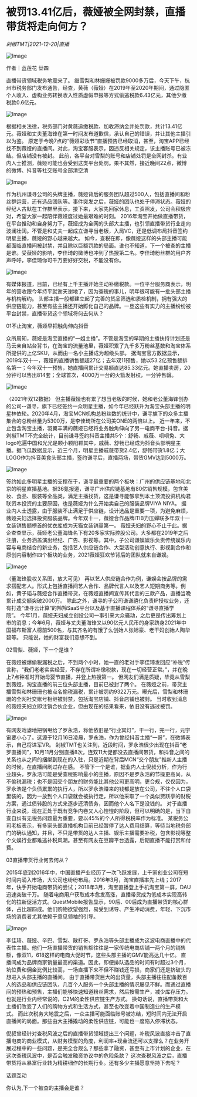 # 被罚13.41亿后，薇娅被全网封禁，直播带货将走向何方？

*剁椒TMT|2021-12-20|直播*

![Image](https://inews.gtimg.com/newsapp_bt/0/14329757292/641)

作者｜蓝莲花 廿四

直播带货领域税务地震来了。 继雪梨和林姗姗被罚款9000多万后，今天下午，杭州市税务部门发布通告，经查，黄薇（薇娅）在2019年至2020年期间，通过隐匿个人收入、虚构业务转换收入性质虚假申报等方式偷逃税款6.43亿元，其他少缴税款0.6亿元。

![Image](https://inews.gtimg.com/newsapp_bt/0/14329754271/641)

根据相关法律，税务部门对黄薇追缴税款、加收滞纳金并处罚款，共计13.41亿元。薇娅和丈夫董海锋在第一时间发布道歉信，承认自己的错误，并让其他主播引以为鉴。 原定于今晚7点的“薇娅彩妆节”直播预告已经取消，甚至，淘宝APP已经找不到薇娅的直播间。对此，淘宝客服表示，因违反相关规定，该主播账号已被冻结。但店铺没有被封。 此前，各平台对雪梨的账号和店铺处罚是全网封杀。有业内人士推测，薇娅可能也会受到这类平台处罚。果不其然，接近晚间22点，微博的微博、抖音等社交账号全部清空清

![Image](https://inews.gtimg.com/newsapp_bt/0/14329754275/641)

作为杭州谦寻公司的头牌主播，薇娅背后的服务团队超过500人，包括直播间和粉丝群运营，还有选品团队等。事件突发之后，薇娅的团队也处于停滞状态。薇娅的经纪人古默在工作群里表示，接下来，大家先回家休息，工资照发，公司会积极应对，希望大家一起陪伴薇娅度过她最艰难的时刻。 2016年淘宝开始做直播带货，在平台推动和自身努力下，薇娅成为全网的头部大主播，也引领直播带货行业走向波澜壮阔。不管是和丈夫一起成立谦寻当老板，入局VC，还是低调布局抖音签约明星主播，薇娅的野心越来越大。 如今，查税在即，像薇娅这样的头部主播可能都面临直播间被封禁，并且除以巨额罚款的局面。谁也不知道，下一个被查的主播是谁。受薇娅的影响，李佳琦的微博也冲到了热搜第二名。李佳琦粉丝群的用户齐声呼吁，李佳琦你可千万要好好交税，不能没有你。

![Image](https://inews.gtimg.com/newsapp_bt/0/14329754289/641)

有媒体报道，目前，已经有上千主播开始主动补缴税款。一位平台服务商表示，明年的营收跟今年持平就谢天谢地了，因为查税的事儿，明年很可能有一批头部主播与机构解约。 头部主播一般都建立起了完善的货品筛选和质检机制，拥有强大的供应链能力，甚至有些主播还开始孵化自己的品牌。一旦这些有实力的主播纷纷被平台封禁，直播带货这个领域将何去何从？

01不止淘宝，薇娅早把触角伸向抖音

众所周知，薇娅是淘宝直播的“一姐主播”。不管是淘宝的早期的主播扶持计划还是马云亲自站台背书，在淘宝的流量池里，薇娅积累了九千多万粉丝基数和淘宝体系所提供的上亿SKU，从而由一名小主播成为超级头部。 据淘宝官方数据显示，2019年双十一，薇娅的直播销售额超27亿；去年双11预售，她以53.2亿预售额排名第一；今年双十一预售，她直播间累计交易额直达85.33亿元。她直播卖房，20分钟可以售出814套；全球首次，4000万一台的火箭发射权，一分钟售罄。

![Image](https://inews.gtimg.com/newsapp_bt/0/14329754293/641)

（2021年双12数据） 但主播薇娅也有累了想当老板的时候，她和老公董海锋创办的公司--谦寻，旗下已经签约一众明星主播，如今年已经跃升为淘宝头部主播的明星林依轮。2020年4月，淘宝MCN机构总粉丝数的统计中，谦寻旗下的众多主播集合的总粉丝量为5300万，是李佳琦所在公司美ONE的两倍以上。 近一年来，不止包含淘宝主播，羽翼丰满的薇娅已经将业务触角伸向了另一电商平台-抖音。据剁椒TMT不完全统计，目前谦寻签约抖音主播共5个：舒畅、戚薇、呗呗兔、大logo吃遍中国和光光是颗小颗阳颗其中，戚薇、舒畅已经成为抖音头部明星主播。据飞瓜数据显示，近三个月，明星主播戚薇带货2.4亿，舒畅带货1.8亿；大LOGO作为抖音美食头部主播，签约谦寻后，直播两场，带货GMV达到5000万。

![Image](https://inews.gtimg.com/newsapp_bt/0/14329754267/641)

签约如此多明星主播的支撑在于，谦寻最重要的两个板块：广州的供应链基地和北京的明星直播基地。据36氪报道，谦寻广州供应链基地有80亿销售规模，包含美妆、食品、服装等全品类，满足主播找货，这是谦寻能够拿到本土顶流投资机构君联资本投资的主要原因，也是薇娅为什么开始卖自己的服装品牌VIYA NIYA。 据业内人士透露，由于服装不止满足于供应链，设计选品是重要一项，为避免麻烦，薇娅夫妇选择投资服装品牌。今年双十一，薇娅合作品牌ITIB力压蝉联多年双十一女装销售额榜首的优衣库成为天猫女装销量第一。 薇娅夫妇的野心不止于此。据企查查显示，薇娅老公董海锋名下有20多家实际控股公司。大多都在2019年之后注册，业务涵盖演出经纪、广告、影视等。其中，子公司谦娱娱乐负责传统娱乐内容与电商结合的新业务，包括艺人供应链合作、大型活动创意执行、影视剧合作和原创内容制作四个板块的业务，2021薇娅狂欢节背后的团队就来自谦娱。

![Image](https://inews.gtimg.com/newsapp_bt/0/14329754269/641)

（董海锋股权关系图，放大可见） 再以艺人供应链合作为例，谦娱会按品牌的需求搭配艺人。形式上包括直播间艺人合作、品牌代言人以及艺人短期商务等。例如，黄子韬与薇娅合作直播带货，在薇娅直播间宣传其代言的三款产品，直播当晚累计成交额突破2000万。 除此之外，谦寻的子公司谦谦禧化负责IP授权业务，还有打造“谦寻云计算”的羚羚SaaS平台以及基于直播课程体系的“谦寻直播学院”。 今年1月，薇娅夫妇成立创投公司一事引来大众骚动，之后更是传出筹划上市的消息；今年6月，薇娅与丈夫董海锋又以90亿元人民币的身家跻身2021年中国福布斯富人榜前500名，与其齐名的有饿了么创始人张旭豪、老干妈创始人陶华碧等。 只能说，她的财富我们意想不到。

02雪梨、薇娅，下一个是谁？

在薇娅被爆偷税漏税之后，不到两个小时，她一直的老对手李佳琦发回应“补税”传言称，“我们老老实实经营，不存在所谓补缴税款，现在一切经营正常。”，并在晚上7点钟准时开始母婴节直播，并登上热搜第一。 但网友们满是质疑，毕竟从雪梨到薇娅，淘宝直播的前三位头部主播，目前已被封了两个。 在薇娅之前，带货主播雪梨和林珊珊也被点名偷税漏税，累计被罚约9322万元。曝光后，雪梨和林珊珊的全网社交账号相继被封禁，包括淘宝店铺、抖音店铺也被封。 当时收到消息的薇娅夫妇立即注销合伙企业，但由现在的结果看来，依旧没有逃过被罚。

![Image](https://inews.gtimg.com/newsapp_bt/0/14329754280/641)

有网友戏谑地把锅甩给了罗永浩，称他依旧是“行业冥灯”，干一行，完一行，元宇宙要小心了。这源于12月16日凌晨，罗永浩，作为曾经抖音主播“一哥”，在微博表示，自己将进军VR。 剁椒TMT也关注到，近段时间，罗永浩很少出现在抖音“老罗直播间”，10月11月分别直播8次，连双11大促都没去直播间带货，和抖音之间的关系也从之间的捆绑到现在的入驻，只是近期在背后MCN“交个朋友”推新人主播的时候，在直播间刷过存在感。 不管下一个是谁，据业内人士倪叔分析，作为行业超头，罗永浩可能是受查稅影响最小的主播，原因不是罗永浩的节操更高尚，从不偷税漏税；也不是因交个朋友的财务能比其他公司更高明，更合规，仅仅因为，罗永浩是个负债累累的执行人，所以罗永浩赚来的钱都是放在公司，不往个人口袋里装的，因为一放到个人口袋就会被执行走，所以他采取了一个类似贾跃亭的财税方案，通过债转股的方式来逐步还清债务，因而他个人名下是没钱的。 对于直播行业来说，现在正处于既有竞争内卷又人心惶惶的阶段，但可以明确的是，当下自查自纠有无税务问题最为重要，要以45%的个人所得税税率作为标准。 某税务公司老板表示，有多家头部直播机构目前已经暂停了达人费用结算，等待当地税务部门的确认通知，并且，不只是带货的达人主播、娱乐主播需要补税，包含影视等整个文娱行业都难逃补税风潮。甚至有网友在豆瓣平台透露，后期直播不能打赏和付费。

03直播带货行业何去何从？

2015年底到2016年中，中国直播产业经历了一次飞跃发展，上千家创业公司在短时间内涌入市场，大公司也纷纷布局。2016年3月，淘宝直播率先上线；2017年，快手开始电商带货的尝试；2018年3月，淘宝直播登上手机淘宝第一屏，DAU迅速突破千万。 随着电商用户获取成本愈发高涨，直播带货成为低成本实现高转化的拉新促活方式。QuestMobile报告显示，90后、00后成为直播带货的核心群体，占比超四成。他们购物欲望强烈，易受到诱导、产生冲动消费，年轻、下沉市场的消费者尤其依赖于意见领袖的引导。

![Image](https://inews.gtimg.com/newsapp_bt/0/14329754317/641)

李佳琦、薇娅、辛巴、雪梨、散打哥、罗永浩等头部主播成为这波电商直播中的代表性主播。他们一场直播带货的销售额往往是一家传统电商店铺一两个月的销售额，像双11，618这样的电商大促时节，这些头部主播的GMV能高达几十亿。 直播间成为品牌商家销量最高的渠道。因此，即便排队选品的时间有时超过3个月，坑位费和佣金比例比较高，一场直播下来不但不赚钱还亏损，商家们还是挤破头的想进入头部主播的直播间。 由于直播带货巨大的出货量，头部主播往往配备数百人的选品和供应链团队，几百个人服务一个头部主播的情况屡见不鲜。而通过直播间的预热和预售，主播们能够快速知道粉丝需求，然后按需生产，减少库存压力。也就是行业内经常说的，C2M的柔性供应链生产方式。 换句话说，直播带货和大主播们改变了人们的购物方式和生活方式，甚至也改变着中国制造业的生产模式。 而此次税务大地震之后，一众主播可能面临账号被冻结，短时间内无法开启直播间的局面。那些由大主播撬动的柔性供应链，可能也一度陷入停滞状态。

倪叔曾经针对查税风波之后的直播带货领域提出三个问题，补税风波直接冲击了直播电商的商业模式，从财务模型的角度，利润率+现金流还可以支撑么？在业务开展过程中的一些问题，是完全合规么？那些拿了融资，甚至有上市计划的企业，在这次查税风波中，是否会触发融资协议中的危险条款？ 这次查税风波之后，直播带货将从暴富行业转为精耕细作的长期行业。还有多少主播愿意坚持下去呢？

话题互动

你认为,下一个被查的主播会是谁？


